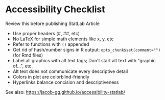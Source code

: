 # Accessibility Checklist

Review this before publishing StatLab Article

- Use proper headers (#, ##, etc)
- No LaTeX for simple math elements like x, y, etc
- Refer to functions with `()` appended
- Get rid of hash/number signs in R output: `opts_chunk$set(comment="")` (for Rmd files)
- Label all graphics with alt text tags; Don't start alt text with "graphic of...", etc.
- Alt text does not communicate every descriptive detail
- Colors in plot are colorblind-friendly
- Hyperlinks balance concision and descriptiveness

See also: https://jacob-gg.github.io/accessibility-statlab/
